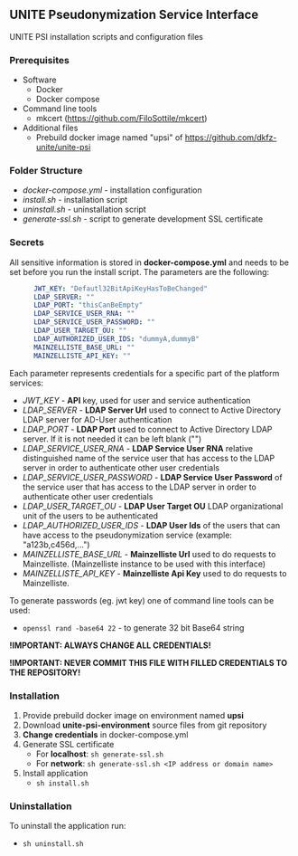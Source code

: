 ## UNITE Pseudonymization Service Interface

UNITE PSI installation scripts and configuration files

### Prerequisites
- Software
  - Docker
  - Docker compose
- Command line tools
  - mkcert (https://github.com/FiloSottile/mkcert)
- Additional files
  - Prebuild docker image named "upsi" of https://github.com/dkfz-unite/unite-psi
  
### Folder Structure
- _docker-compose.yml_ - installation configuration
- _install.sh_ - installation script
- _uninstall.sh_ - uninstallation script
- _generate-ssl.sh_ - script to generate development SSL certificate

### Secrets
All sensitive information is stored in **docker-compose.yml** and needs to be set before you run the install script. The parameters are the following:
```yml
      JWT_KEY: "Defautl32BitApiKeyHasToBeChanged"
      LDAP_SERVER: ""
      LDAP_PORT: "thisCanBeEmpty"
      LDAP_SERVICE_USER_RNA: ""
      LDAP_SERVICE_USER_PASSWORD: ""
      LDAP_USER_TARGET_OU: ""
      LDAP_AUTHORIZED_USER_IDS: "dummyA,dummyB"
      MAINZELLISTE_BASE_URL: ""
      MAINZELLISTE_API_KEY: ""
```
Each parameter represents credentials for a specific part of the platform services:
- _JWT_KEY_ - **API** key, used for user and service authentication
- _LDAP_SERVER_ - **LDAP Server Url** used to connect to Active Directory LDAP server for AD-User authentication
- _LDAP_PORT_ - **LDAP Port** used to connect to Active Directory LDAP server. If it is not needed it can be left blank ("")
- _LDAP_SERVICE_USER_RNA_ - **LDAP Service User RNA** relative distinguished name of the service user that has access to the LDAP server in order to authenticate other user credentials
- _LDAP_SERVICE_USER_PASSWORD_ - **LDAP Service User Password** of the service user that has access to the LDAP server in order to authenticate other user credentials
- _LDAP_USER_TARGET_OU_ - **LDAP User Target OU** LDAP organizational unit of the users to be authenticated
- _LDAP_AUTHORIZED_USER_IDS_ - **LDAP User Ids** of the users that can have access to the pseudonymization service (example: "a123b,c456d,...")
- _MAINZELLISTE_BASE_URL_ - **Mainzelliste Url** used to do requests to Mainzelliste. (Mainzelliste instance to be used with this interface)
- _MAINZELLISTE_API_KEY_ - **Mainzelliste Api Key** used to do requests to Mainzelliste.

To generate passwords (eg. jwt key) one of command line tools can be used:
- `openssl rand -base64 22` - to generate 32 bit Base64 string

**!IMPORTANT: ALWAYS CHANGE ALL CREDENTIALS!**

**!IMPORTANT: NEVER COMMIT THIS FILE WITH FILLED CREDENTIALS TO THE REPOSITORY!**

### Installation
1. Provide prebuild docker image on environment named **upsi**
1. Download **unite-psi-environment** source files from git repository
1. **Change credentials** in docker-compose.yml
1. Generate SSL certificate
   - For **localhost**: `sh generate-ssl.sh`
   - For **network**: `sh generate-ssl.sh <IP address or domain name>`
1. Install application
   - `sh install.sh`

### Uninstallation
To uninstall the application run:
- `sh uninstall.sh`
